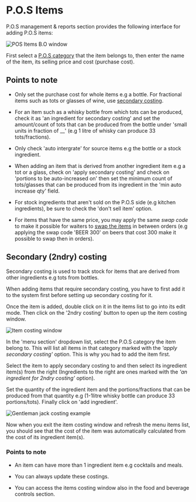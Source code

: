 # P.O.S Items

P.O.S management & reports section provides the following interface for adding P.O.S items:

![POS Items B.O window](/img/bo_pos_items.PNG)

First select a [P.O.S category](./pos-categories.md) that the item belongs to, then enter the name of the item, its selling price and cost (purchase cost).

## Points to note

- Only set the purchase cost for whole items e.g a bottle. For fractional items such as tots or glasses of wine, use [secondary costing](#secondary-2ndry-costing).

- For an item such as a whisky bottle from which tots can be produced, check it as 'an ingredient for secondary costing' and set the amount/count of tots that can be produced from the bottle under 'small units in fraction of __' (e.g 1 litre of whisky can produce 33 tots/fractions).

- Only check 'auto intergrate' for source items e.g the bottle or a stock ingredient.

- When adding an item that is derived from another ingredient item e.g a tot or a glass, check on 'apply secondary costing' and check on 'portions to be auto-increased on' then set the minimum count of tots/glasses that can be produced from its ingredient in the 'min auto increase qty' field.

- For stock ingredients that aren't sold on the P.O.S side (e.g kitchen ingredients), be sure to check the 'don't sell item' option.

- For items that have the same price, you may apply the same *swap code* to make it possible for waiters to [swap the items](../point-of-sale/pos-sales/swapping_items) in between orders (e.g applying the swap code 'BEER 300' on beers that cost 300 make it possible to swap then in orders).

## Secondary (2ndry) costing

Secondary costing is used to track stock for items that are derived from other ingredients e.g tots from bottles.

When adding items that require secondary costing, you have to first add it to the system first before setting up secondary costing for it.

Once the item is added, double click on it in the items list to go into its edit mode. Then click on the '2ndry costing' button to open up the item costing window.

![Item costing window](/img/item_costing.PNG)

In the 'menu section' dropdown list, select the P.O.S category the item belong to. This will list all items in that category marked with the *'apply secondary costing'* option. This is why you had to add the item first.

Select the item to apply secondary costing to and then select its ingredient item(s) from the right (Ingredients to the right are ones marked with the *'an ingredient for 2ndry costing'* option).  

Set the quantity of the ingredient item and the portions/fractions that can be produced from that quantity e.g (1-1litre whisky bottle can produce 33 portions/tots). Finally click on 'add ingredient'.

![Gentleman jack costing example](/img/gentleman_jack_costing.PNG)

Now when you exit the item costing window and refresh the menu items list, you should see that the cost of the item was automatically calculated from the cost of its ingredient item(s).

### Points to note

 - An item can have more than 1 ingredient item e.g cocktails and meals.

 - You can always update these costings.

 - You can access the items costing window also in the food and beverage controls section.